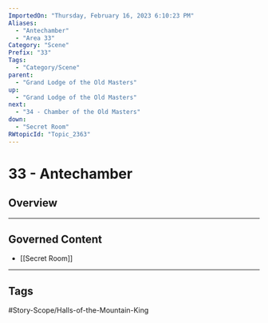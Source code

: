 ```yaml
---
ImportedOn: "Thursday, February 16, 2023 6:10:23 PM"
Aliases:
  - "Antechamber"
  - "Area 33"
Category: "Scene"
Prefix: "33"
Tags:
  - "Category/Scene"
parent:
  - "Grand Lodge of the Old Masters"
up:
  - "Grand Lodge of the Old Masters"
next:
  - "34 - Chamber of the Old Masters"
down:
  - "Secret Room"
RWtopicId: "Topic_2363"
---
```

# 33 - Antechamber
## Overview
---
## Governed Content
- [[Secret Room]]


---
## Tags
#Story-Scope/Halls-of-the-Mountain-King

